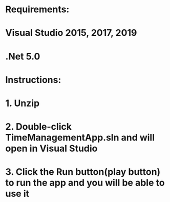 # Requirements:
# Visual Studio 2015, 2017, 2019
# .Net 5.0

# Instructions:
# 1. Unzip
# 2. Double-click TimeManagementApp.sln and will open in Visual Studio
# 3. Click the Run button(play button) to run the app and you will be able to use it
